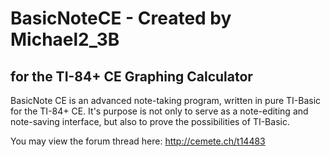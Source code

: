 # BasicNoteCE - Created by Michael2_3B
## for the TI-84+ CE Graphing Calculator

BasicNote CE is an advanced note-taking program, written in pure TI-Basic for the TI-84+ CE. It's purpose is not only to serve as a note-editing and note-saving interface, but also to prove the possibilities of TI-Basic. 

You may view the forum thread here: http://cemete.ch/t14483
